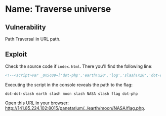 # Name: Traverse universe

## Vulnerability

Path Traversal in URL path.

## Exploit

Check the source code if `index.html`.
There you'll find the following line:
```html
<!--<script>var _0x5c09=['dot-php','earth\x20','log','slash\x20','dot-dot-slash\x20','flag\x20','NASA\x20'];(function(_0xe916b7,_0x5c0933){var _0x34f1b0=function(_0x4a989c){while(--_0x4a989c){_0xe916b7['push'](_0xe916b7['shift']());}};_0x34f1b0(++_0x5c0933);}(_0x5c09,0xa1));var _0x34f1=function(_0xe916b7,_0x5c0933){_0xe916b7=_0xe916b7-0x0;var _0x34f1b0=_0x5c09[_0xe916b7];return _0x34f1b0;};var algf=_0x34f1('0x4')+_0x34f1('0x1')+_0x34f1('0x3')+'moon\x20'+'slash\x20'+_0x34f1('0x6')+_0x34f1('0x3')+_0x34f1('0x5')+_0x34f1('0x0');console[_0x34f1('0x2')](algf);</script>-->
```

Executing the script in the console reveals the path to the flag:
```
dot-dot-slash earth slash moon slash NASA slash flag dot-php
```

Open this URL in your browser: http://141.85.224.102:8015/panetarium/../earth/moon/NASA/flag.php.
